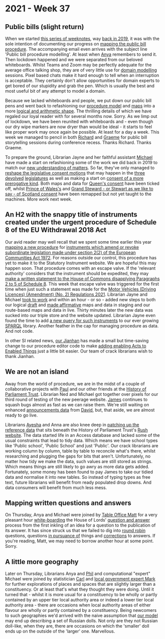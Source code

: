 # 2021 - Week 37

## Public bills (slight return)

When we started [this series of weeknotes](https://ukparliament.github.io/ontologies/meta/weeknotes/), way [back in 2019](https://ukparliament.github.io/ontologies/meta/weeknotes/2019/22/), it was with the sole intention of documenting our progress on [mapping the public bill procedure](https://ukparliament.github.io/ontologies/procedure/flowcharts/bills/public-bill.pdf). The accompanying email even arrives with the subject line 'Public bill procedure modelling'. At least when [Anya](https://twitter.com/bitten_) remembers to send it. Then lockdown happened and we were separated from our beloved whiteboards. Whilst Teams and Zoom may be perfectly adequate for the average office talking shop, they are of very little use for [domain modelling](https://en.wikipedia.org/wiki/Domain_model) sessions. Pixel based chats make it hard enough to tell when an interruption is acceptable. They certainly don't allow opportunities for domain experts to get bored of our stupidity and grab the pen. Which is usually the best and most useful bit of any attempt to model a domain.

Because we lacked whiteboards and people, we put down our public bill pens and went back to refashioning our [procedure model](https://ukparliament.github.io/ontologies/procedure/procedure-ontology.html) and [maps](https://ukparliament.github.io/ontologies/procedure/procedure-ontology.html#maps) into a more [logical and arithmetic shape](https://ukparliament.github.io/ontologies/procedure/maps/). The thrilling details of which we have regaled our loyal reader with for several months now. Sorry. As we limp out of lockdown, we have been reunited with whiteboards and - even though our dry wipe markers are now dryer than would be ideal - it starts to feel like proper work may once again be possible. At least for a day a week. This week we managed to pencil in both [Richard](https://twitter.com/Richard24235966) and [Graeme](https://twitter.com/woodstockjag) for public bill storytelling sessions during conference recess. Thanks Richard. Thanks Graeme.

To prepare the ground, Librarian Jayne and her faithful assistant [Michael](https://twitter.com/fantasticlife) have made a start on refashioning some of the work we did back in 2019 to match our [new understanding of matters](https://ukparliament.github.io/ontologies/procedure/flowcharts/meta/design-notes/with-step-types/). So far, they've only managed to [reshape the legislative consent motions](https://trello.com/c/3EHEcay8/191-public-bill-migration-to-new-model-legislative-consent) that may happen in the [three](https://ukparliament.github.io/ontologies/procedure/maps/primary-legislation/components/devolved-legislature-consent/northern-ireland-assembly/northern-ireland-assembly-consent.pdf) [devolved](https://ukparliament.github.io/ontologies/procedure/maps/primary-legislation/components/devolved-legislature-consent/welsh-parliament/welsh-parliament-consent.pdf) [legislatures](https://ukparliament.github.io/ontologies/procedure/maps/primary-legislation/components/devolved-legislature-consent/scottish-parliament/scottish-parliament-consent.pdf) as well as making a start on [consent of a more prerogative kind](https://trello.com/c/w653Y9Uv/192-public-bill-migration-to-new-model-prerogorative-consents). Both maps and data for [Queen's consent](https://ukparliament.github.io/ontologies/procedure/maps/primary-legislation/components/prerogative-consent/queens-consent/queens-consent.pdf) have been ticked off, whilst [Prince of Wales's](https://ukparliament.github.io/ontologies/procedure/maps/primary-legislation/components/prerogative-consent/prince-of-wales-consent/prince-of-wales-consent.pdf) and [Grand Steward - or Stewart as we like to say - of Scotland consent](https://ukparliament.github.io/ontologies/procedure/maps/primary-legislation/components/prerogative-consent/grand-steward-of-scotlands-consent/grand-steward-of-scotlands-consent.pdf) have been remapped but not yet taught to the machines. More work next week.

## An H2 with the snappy title of instruments created under the urgent procedure of Schedule 8 of the EU Withdrawal 2018 Act

Our avid reader may well recall that we spent some time earlier this year [mapping a new procedure](https://ukparliament.github.io/ontologies/procedure/maps/secondary-legislation/published-drafts-under-euwa/published-drafts-under-euwa.pdf) for [instruments which amend or revoke subordinate legislation made under section 2(2) of the European Communities Act 1972](https://www.legislation.gov.uk/ukpga/2018/16/schedule/8/enacted#schedule-8-paragraph-14). For reasons outside our control, this procedure has yet to make it to the Statutory Instrument website. We are hopeful this may happen soon. That procedure comes with an escape valve. If the 'relevant authority' considers that the instrument should be expedited, they may [make a written statement to the House of Commons disapplying Paragraphs 2 to 5 of Schedule 8](https://www.legislation.gov.uk/ukpga/2018/16/schedule/8/enacted#schedule-8-paragraph-14-6). This week that escape valve was triggered for the first time when just such a statement was made for the [Motor Vehicles (Driving Licences) (Amendment) (No. 2) Regulations 2021](https://statutoryinstruments.parliament.uk/timeline/bPmqor5J/SI-2021/). Librarian Jayne and Michael [took to work](https://trello.com/c/gfZdFA4l/197-instrument-created-under-the-urgent-procedure-of-schedule-8-of-the-eu-withdrawal-2018-act) and within an hour - or so - added new steps to both our logical [draft](https://ukparliament.github.io/ontologies/procedure/maps/secondary-legislation/statutory-instruments/affirmative-procedures/draft/draft-affirmative.pdf) and [made affirmative](https://ukparliament.github.io/ontologies/procedure/maps/secondary-legislation/statutory-instruments/affirmative-procedures/made/made-affirmative.pdf) maps and data in staging and our route-based maps and data in live. Thirty minutes later the new data was sucked into our triple store and the website updated. Librarian Jayne even found the time to add [a new query for such instruments](https://ukparliament.github.io/ontologies/procedure/meta/queries/instrument-types/statutory-instruments/#affirmative-instruments-laid-under-paragraph-146-of-schedule-8-of-the-european-union-withdrawal-act-2018) to our ever growing [SPARQL](https://en.wikipedia.org/wiki/SPARQL) library. Another feather in the cap for managing procedure as data. And not code.

In other SI related news, [our Jianhan](https://twitter.com/jianhanzhu) has made a small but time-saving change to our procedure editor code to make [adding enabling Acts to Enabled Things](https://trello.com/c/KhLwf41i/196-adding-acts-to-enabledthings-from-solr) just a little bit easier. Our team of crack librarians wish to thank Jianhan.

## We are not an island

Away from the world of procedure, we are in the midst of a couple of collaborative projects with [Paul](https://twitter.com/pseaward1) and our other friends at the [History of Parliament Trust](https://www.historyofparliamentonline.org/). Librarian Ned and Michael got together over pixels for our third round of testing of the new peerage website. [James](https://twitter.com/jamesjefferies) continues to squash bugs almost as fast as we can raise them. We're still waiting on enhanced [announcements data](https://api.parliament.uk/peerages/announcement-types) from [David](https://twitter.com/clerkly), but, that aside, we are almost ready to go live.

Librarians [Ayesha](https://twitter.com/askalibrarylady) and Anna are also knee deep in [patching up the reference data](https://trello.com/b/4JA1hW6I/rush-data-2020) that sits beneath the History of Parliament Trust's [Rush website](https://membersafter1832.historyofparliamentonline.org/). The data started life in an Access database and lacked some of the usual constraints that lead to tidy data. Which means we have school types like 'Public school', 'Public School' and just 'Public'. Our crack librarians are working column by column, table by table to reconcile what's there, whilst researching and plugging the gaps for bits that aren't. Unfortunately, no matter how tidy we make the data, such values are still stored as strings. Which means things are still likely to go awry as more data gets added. Fortunately, some money has been found to pay James to take our tidied data and normalise it into new tables. So instead of typing types as free text, future librarians will benefit from ready populated drop downs. And data consumers will benefit from much less mess.

## Mapping written questions and answers

On Thursday, Anya and Michael were joined by [Table Office Matt](https://twitter.com/MattKorris) for a very pleasant hour [white-boarding](https://twitter.com/fantasticlife/status/1438475219283349504) the House of Lords' [question and answer](https://ukparliament.github.io/ontologies/question-and-answer/question-and-answer-ontology.html) process from the first inkling of an idea for a question to the publication of its answer. It has since struck us that we failed to dig into [round robin](https://ukparliament.github.io/ontologies/question-and-answer/question-and-answer-ontology.html#d4e661) questions, questions [in pursuance of](https://ukparliament.github.io/ontologies/question-and-answer/question-and-answer-ontology.html#d4e209) things and [corrections](https://ukparliament.github.io/ontologies/question-and-answer/question-and-answer-ontology.html#d4e532) to answers. If you're reading, Matt, we may need to borrow another hour at some point. Sorry.

## A little more geography

Later on Thursday, Librarians Anya and [Phil](https://twitter.com/philbgorman) and computational "expert" Michael were joined by statistician [Carl](https://twitter.com/carlbaker) and [local government expert Mark](https://twitter.com/MarkSandford3) for further explorations of places and spaces that are slightly larger than a constituency. Or at least that's what they thought they were doing. Until it turned that - whilst it is more usual for a constituency to be wholly or partly contained by an upper tier local authority area or indeed a lower tier local authority area - there are occasions when local authority areas of either flavour are wholly or partly contained by a constituency. Being newcomers to such geographies we'd arrived with the naive assumption that [our model](https://github.com/ukparliament/ontologies/blob/master/meta/relational/geographies/geographies.pdf) may end up describing a set of Russian dolls. Not only are they not Russian doll-like, when they are, there are occasions on which the 'smaller' doll ends up on the outside of the 'larger' one. Marvellous.
